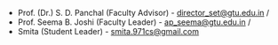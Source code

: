 - Prof. (Dr.) S. D. Panchal (Faculty Advisor) - director_set@gtu.edu.in /
- Prof. Seema B. Joshi (Faculty Leader) - ap_seema@gtu.edu.in /
- Smita (Student Leader) - smita.971cs@gmail.com
